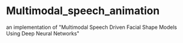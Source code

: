 # Multimodal_speech_animation

an implementation of "Multimodal Speech Driven Facial Shape Models Using Deep Neural Networks" 
